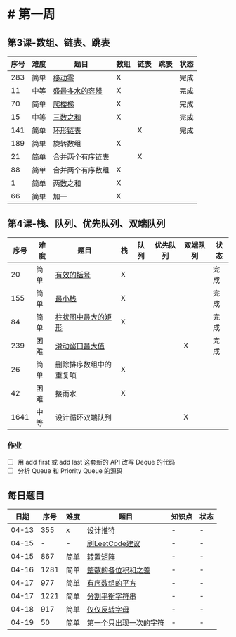 # # 第一周
## 第3课-数组、链表、跳表
|序号|难度|题目|数组|链表|跳表|状态|
|---|---|---|---|---|---|---|
|283|简单|[移动零](./moveZeroes)|X|||完成|
|11|中等|[盛最多水的容器](./maxArea)|X|||完成|
|70|简单|[爬楼梯](./climbStairs)|X|||完成|
|15|中等|[三数之和](./threeSum)|X|||完成|
|141|简单|[环形链表](./linkedListCycle)||X||完成|
|189|简单|旋转数组|X||||
|21|简单|合并两个有序链表||X|||
|88|简单|合并两个有序数组|X||||
|1|简单|两数之和|X||||
|66|简单|加一|X||||

## 第4课-栈、队列、优先队列、双端队列
|序号|难度|题目|栈|队列|优先队列|双端队列|状态|
|---|---|---|---|---|---|---|---|
|20|简单|[有效的括号](./validParentheses)|X||||完成|
|155|简单|[最小栈](./minStack)|X||||完成|
|84|简单|[柱状图中最大的矩形](./largestRectangleArea)|X||||完成|
|239|困难|[滑动窗口最大值](./maxSlidingWindow)||||X|完成|
|26|简单|删除排序数组中的重复项|X|||||
|42|困难|接雨水|X|||||
|1641|中等|设计循环双端队列||||X||
### 作业
- [ ] 用 add first 或 add last 这套新的 API 改写 Deque 的代码
- [ ] 分析 Queue 和 Priority Queue 的源码

## 每日题目
|日期|序号|难度|题目|知识点|状态|
|---|---|---|---|---|---|
|04-13|355|x|设计推特|-|-|
|04-15|-|-|[刷LeetCode建议](https://www.bilibili.com/video/BV1G7411o7ca)|-|-|
|04-15|867|简单|[转置矩阵](./transposeMatrix)|-|-|
|04-16|1281|简单|[整数的各位积和之差](./subtractTheProductAndSumOfDigitsOfAnInteger/)|-|-|
|04-17|977|简单|[有序数组的平方](./squaresOfASortedArray)|-|-|
|04-17|1221|简单|[分割平衡字符串](./splitAStringInBalancedStrings)|-|-|
|04-18|917|简单|[仅仅反转字母](./reverseOnlyLetters)|-|-|
|04-19|50|简单|[第一个只出现一次的字符](./diYiGeZhiChuXianYiCiDeZiFuLcof)|-|-|
